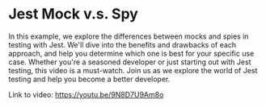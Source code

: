 # Jest Mock v.s. Spy

In this example, we explore the differences between mocks and spies in testing with Jest. We'll dive into the benefits and drawbacks of each approach, and help you determine which one is best for your specific use case. Whether you're a seasoned developer or just starting out with Jest testing, this video is a must-watch. Join us as we explore the world of Jest testing and help you become a better developer.

Link to video: https://youtu.be/9N8D7U9Am8o